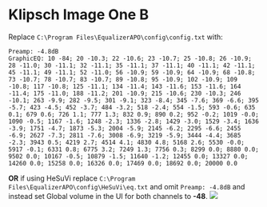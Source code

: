 # Klipsch Image One B
Replace `C:\Program Files\EqualizerAPO\config\config.txt` with:
```
Preamp: -4.8dB
GraphicEQ: 10 -84; 20 -10.3; 22 -10.6; 23 -10.7; 25 -10.8; 26 -10.9; 28 -11.0; 30 -11.1; 32 -11.1; 35 -11.1; 37 -11.1; 40 -11.1; 42 -11.1; 45 -11.1; 49 -11.1; 52 -11.0; 56 -10.9; 59 -10.9; 64 -10.9; 68 -10.8; 73 -10.7; 78 -10.7; 83 -10.7; 89 -10.8; 95 -10.9; 102 -10.9; 109 -10.8; 117 -10.8; 125 -11.1; 134 -11.4; 143 -11.6; 153 -11.6; 164 -11.4; 175 -11.0; 188 -11.2; 201 -10.9; 215 -10.6; 230 -10.3; 246 -10.1; 263 -9.9; 282 -9.5; 301 -9.1; 323 -8.4; 345 -7.6; 369 -6.6; 395 -5.7; 423 -4.5; 452 -3.7; 484 -3.2; 518 -2.4; 554 -1.5; 593 -0.6; 635 0.1; 679 0.6; 726 1.1; 777 1.3; 832 0.9; 890 0.2; 952 -0.2; 1019 -0.0; 1090 -0.5; 1167 -1.6; 1248 -2.3; 1336 -2.8; 1429 -3.0; 1529 -3.4; 1636 -3.9; 1751 -4.7; 1873 -5.3; 2004 -5.9; 2145 -6.2; 2295 -6.6; 2455 -6.9; 2627 -7.3; 2811 -7.6; 3008 -6.9; 3219 -5.9; 3444 -4.4; 3685 -2.3; 3943 0.5; 4219 2.7; 4514 4.1; 4830 4.8; 5168 2.6; 5530 -0.0; 5917 -0.1; 6331 0.8; 6775 3.2; 7249 1.3; 7756 0.3; 8299 0.0; 8880 0.0; 9502 0.0; 10167 -0.5; 10879 -1.5; 11640 -1.2; 12455 0.0; 13327 0.0; 14260 0.0; 15258 0.0; 16326 0.0; 17469 0.0; 18692 0.0; 20000 0.0
```
**OR** if using HeSuVi replace `C:\Program Files\EqualizerAPO\config\HeSuVi\eq.txt` and omit `Preamp: -4.8dB` and instead set Global volume in the UI for both channels to **-48**.
![](https://raw.githubusercontent.com/jaakkopasanen/AutoEq/master/results/Innerfidelity%202017/innerfidelity/onear/Klipsch%20Image%20One%20B/Klipsch%20Image%20One%20B.png)
